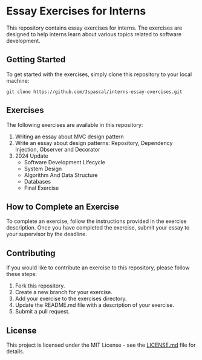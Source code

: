 # Essay Exercises for Interns

This repository contains essay exercises for interns. The exercises are designed to help interns learn about various topics related to software development.

## Getting Started

To get started with the exercises, simply clone this repository to your local machine:

```
git clone https://github.com/Jspascal/interns-essay-exercises.git
```

## Exercises

The following exercises are available in this repository:

1. Writing an essay about MVC design pattern
2. Write an essay about design patterns: Repository, Dependency Injection, Observer and Decorator
3. 2024 Update
   * Software Development Lifecycle
   * System Design
   * Algorithm And Data Structure
   * Databases
   * Final Exercise

## How to Complete an Exercise

To complete an exercise, follow the instructions provided in the exercise description. Once you have completed the exercise, submit your essay to your supervisor by the deadline.

## Contributing

If you would like to contribute an exercise to this repository, please follow these steps:

1. Fork this repository.
2. Create a new branch for your exercise.
3. Add your exercise to the exercises directory.
4. Update the README.md file with a description of your exercise.
5. Submit a pull request.

## License

This project is licensed under the MIT License - see the [LICENSE.md](LICENSE.md) file for details.
